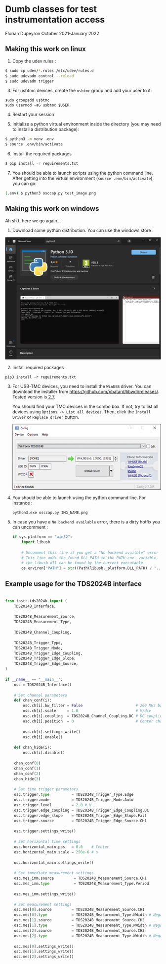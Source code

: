 Dumb classes for test instrumentation access
============================================

Florian Dupeyron
October 2021-January 2022

Making this work on linux
-------------------------

1. Copy the udev rules :

```bash
$ sudo cp udev/*.rules /etc/udev/rules.d
$ sudo udevadm control --reload
$ sudo udevadm trigger
```

3. For usbtmc devices, create the `usbtmc` group and add your user to it:

```
sudo groupadd usbtmc
sudo usermod -aG usbtmc $USER
```

4. Restart your session

5. Initialize a python virtual environment inside the directory (you may need to install a distribution package):

```bash
$ python3 -m venv .env
$ source .env/bin/activate
```

6. Install the required packages

```bash
$ pip install -r requirements.txt
```

7. You should be able to launch scripts using the python command line. After getting into the virtual environment (`source .env/bin/activate`),
   you can go:

```bash
(.env) $ python3 osccap.py test_image.png
```

Making this work on windows
---------------------------

Ah sh.t, here we go again...

1. Download some python distribution. You can use the windows store :

![python installation](doc/img/python-windows_store.png)

2. Install required packages

```
pip3 install -r requirements.txt
```

3. For USB-TMC devices, you need to install the ̀`WinUSB` driver. You can
   download the installer from https://github.com/pbatard/libwdi/releases/.
   Tested version is
   [2.7](https://github.com/pbatard/libwdi/releases/download/v1.4.1/zadig-2.7.exe).

   You should find your TMC devices in the combo box. If not, try to list all
   devices using ̀`Options -> List all devices`. Then, click the `Install Driver`
   or `Replace driver` button.

   ![Zadig](doc/img/zadig_installer.png)

4. You should be able to launch using the python command line. For instance :

   ```
   python3.exe osccap.py IMG_NAME.png
   ```

5. In case you have a `No backend available` error, there is a dirty hotfix you can
   uncomment :

   ```python
   if sys.platform == "win32":
       import libusb
       
       # Uncomment this line if you get a "No backend availble" error
       # This line adds the found DLL_PATH to the PATH env. variable, so that
       # the libusb dll can be found by the current executable.
       os.environ["PATH"] = str((Path(libusb._platform.DLL_PATH) / "..").resolve()) + os.pathsep + os.environ["PATH"]
   ```

Example usage for the TDS2024B interface
----------------------------------------

```python

from instr.tds2024b import (
    TDS2024B_Interface,

    TDS2024B_Measurement_Source,
    TDS2024B_Measurement_Type,

    TDS2024B_Channel_Coupling,

    TDS2024B_Trigger_Type,
    TDS2024B_Trigger_Mode,
    TDS2024B_Trigger_Edge_Coupling,
    TDS2024B_Trigger_Edge_Slope,
    TDS2024B_Trigger_Edge_Source,
)

if __name__ == "__main__":
	osc = TDS2024B_Interface()

	# Set channel parameters
	def chan_conf(i):
		osc.ch[i].bw_filter = False                        # 200 MHz bandwidth
		osc.ch[i].scale     = 1.0                          # V/div
		osc.ch[i].coupling  = TDS2024B_Channel_Coupling.DC # DC coupling
		osc.ch[i].position  = 0                            # Center channel on scope

		osc.ch[i].settings_write()
		osc.ch[i].enable()

	def chan_hide(i):
		osc.ch[i].disable()

	chan_conf(0)
	chan_conf(1)
	chan_conf(2)
	chan_hide(3)

	# Set time trigger parameters
	osc.trigger.type          = TDS2024B_Trigger_Type.Edge
	osc.trigger.mode          = TDS2024B_Trigger_Mode.Auto
	osc.trigger.level         = 2.0 # V
	osc.trigger.edge_coupling = TDS2024B_Trigger_Edge_Coupling.DC
	osc.trigger.edge_slope    = TDS2024B_Trigger_Edge_Slope.Fall
	osc.trigger.source        = TDS2024B_Trigger_Edge_Source.CH1

	osc.trigger.settings_write()

	# Set horizontal time settings
	osc.horizontal_main.pos   = 0.0    # Center
	osc.horizontal_main.scale = 250e-6 # s

	osc.horizontal_main.settings_write()

	# Set immediate measurement settings
	osc.mes_imm.source         = TDS2024B_Measurement_Source.CH1
	osc.mes_imm.type           = TDS2024B_Measurement_Type.Period

	osc.mes_imm.settings_write()

	# Set measurement settings
	osc.mes[0].source         = TDS2024B_Measurement_Source.CH1
	osc.mes[0].type           = TDS2024B_Measurement_Type.NWidth # Negative pulse width
	osc.mes[1].source         = TDS2024B_Measurement_Source.CH2
	osc.mes[1].type           = TDS2024B_Measurement_Type.NWidth # Negative pulse width
	osc.mes[2].source         = TDS2024B_Measurement_Source.CH3
	osc.mes[2].type           = TDS2024B_Measurement_Type.NWidth # Negative pulse width

	osc.mes[0].settings_write()
	osc.mes[1].settings_write()
	osc.mes[2].settings_write()
```
